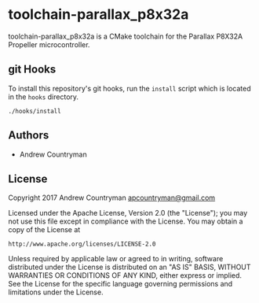 # toolchain-parallax_p8x32a
toolchain-parallax_p8x32a is a CMake toolchain for the Parallax P8X32A Propeller
microcontroller.

## git Hooks
To install this repository's git hooks, run the `install` script which is located in the
`hooks` directory.
```
./hooks/install
```

## Authors
- Andrew Countryman

## License
Copyright 2017 Andrew Countryman <apcountryman@gmail.com>

Licensed under the Apache License, Version 2.0 (the "License"); you may not use this file
except in compliance with the License. You may obtain a copy of the License at

    http://www.apache.org/licenses/LICENSE-2.0

Unless required by applicable law or agreed to in writing, software distributed under the
License is distributed on an "AS IS" BASIS, WITHOUT WARRANTIES OR CONDITIONS OF ANY KIND,
either express or implied. See the License for the specific language governing
permissions and limitations under the License.
